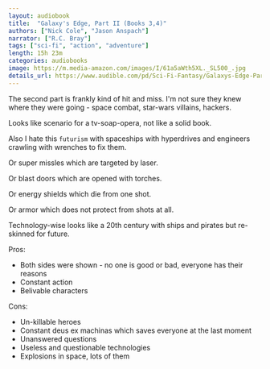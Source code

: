 ```yaml
---
layout: audiobook
title:  "Galaxy's Edge, Part II (Books 3,4)"
authors: ["Nick Cole", "Jason Anspach"]
narrator: ["R.C. Bray"]
tags: ["sci-fi", "action", "adventure"]
length: 15h 23m
categories: audiobooks
image: https://m.media-amazon.com/images/I/61a5aWth5XL._SL500_.jpg
details_url: https://www.audible.com/pd/Sci-Fi-Fantasy/Galaxys-Edge-Part-II-Audiobook/B07D3C3GJT
---
```


The second part is frankly kind of hit and miss. I'm not sure they knew where they were going - space combat, star-wars villains, hackers.

Looks like scenario for a tv-soap-opera, not like a solid book. 

Also I hate this `futurism` with spaceships with hyperdrives and engineers crawling with wrenches to fix them.

Or super missles which are targeted by laser. 

Or blast doors which are opened with torches. 

Or energy shields which die from one shot. 

Or armor which does not protect from shots at all.

Technology-wise looks like a 20th century with ships and pirates but re-skinned for future.

Pros:
* Both sides were shown - no one is good or bad, everyone has their reasons
* Constant action
* Belivable characters

Cons: 
* Un-killable heroes
* Constant deus ex machinas which saves everyone at the last moment
* Unanswered questions 
* Useless and questionable technologies
* Explosions in space, lots of them

